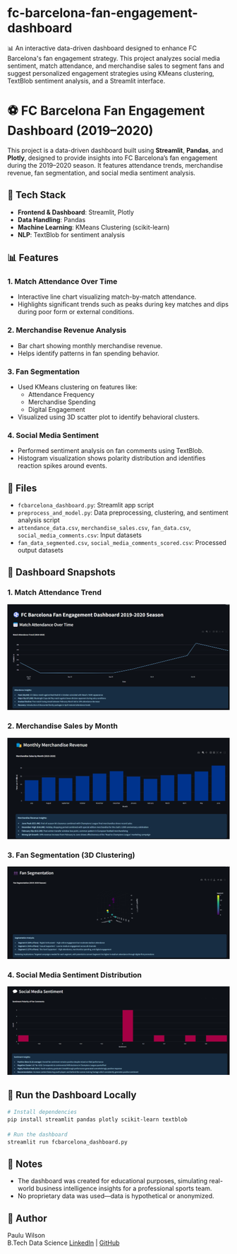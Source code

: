 # fc-barcelona-fan-engagement-dashboard
📊 An interactive data-driven dashboard designed to enhance FC Barcelona's fan engagement strategy. This project analyzes social media sentiment, match attendance, and merchandise sales to segment fans and suggest personalized engagement strategies using KMeans clustering, TextBlob sentiment analysis, and a Streamlit interface.

# ⚽ FC Barcelona Fan Engagement Dashboard (2019–2020)

This project is a data-driven dashboard built using **Streamlit**, **Pandas**, and **Plotly**, designed to provide insights into FC Barcelona’s fan engagement during the 2019–2020 season. It features attendance trends, merchandise revenue, fan segmentation, and social media sentiment analysis.

## 🔧 Tech Stack

- **Frontend & Dashboard**: Streamlit, Plotly
- **Data Handling**: Pandas
- **Machine Learning**: KMeans Clustering (scikit-learn)
- **NLP**: TextBlob for sentiment analysis

## 📊 Features

### 1. Match Attendance Over Time
- Interactive line chart visualizing match-by-match attendance.
- Highlights significant trends such as peaks during key matches and dips during poor form or external conditions.

### 2. Merchandise Revenue Analysis
- Bar chart showing monthly merchandise revenue.
- Helps identify patterns in fan spending behavior.

### 3. Fan Segmentation
- Used KMeans clustering on features like:
  - Attendance Frequency
  - Merchandise Spending
  - Digital Engagement
- Visualized using 3D scatter plot to identify behavioral clusters.

### 4. Social Media Sentiment
- Performed sentiment analysis on fan comments using TextBlob.
- Histogram visualization shows polarity distribution and identifies reaction spikes around events.

## 📁 Files

- `fcbarcelona_dashboard.py`: Streamlit app script
- `preprocess_and_model.py`: Data preprocessing, clustering, and sentiment analysis script
- `attendance_data.csv`, `merchandise_sales.csv`, `fan_data.csv`, `social_media_comments.csv`: Input datasets
- `fan_data_segmented.csv`, `social_media_comments_scored.csv`: Processed output datasets

## 📸 Dashboard Snapshots

### 1. Match Attendance Trend
![Attendance Plot](attendance_plot.png)

### 2. Merchandise Sales by Month
![Merchandise Plot](merchandise_plot.png)

### 3. Fan Segmentation (3D Clustering)
![Fan Segmentation Plot](fan_segmentation_plot.png)

### 4. Social Media Sentiment Distribution
![Sentiment Plot](sentiment_plot.png)





## 🚀 Run the Dashboard Locally

```bash
# Install dependencies
pip install streamlit pandas plotly scikit-learn textblob

# Run the dashboard
streamlit run fcbarcelona_dashboard.py
```

## 📌 Notes

- The dashboard was created for educational purposes, simulating real-world business intelligence insights for a professional sports team.
- No proprietary data was used—data is hypothetical or anonymized.

## 👤 Author

Paulu Wilson  
B.Tech Data Science
[LinkedIn](https://www.linkedin.com/in/pauluwilson/) | [GitHub](//github.com/pauluwilson10)

